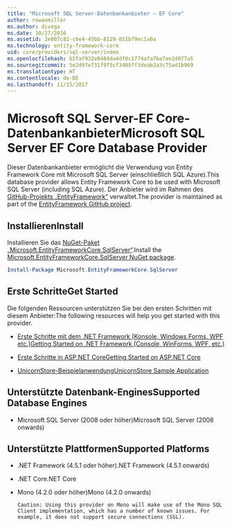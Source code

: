 ```yaml
---
title: "Microsoft SQL Server-Datenbankanbieter – EF Core"
author: rowanmiller
ms.author: divega
ms.date: 10/27/2016
ms.assetid: 2e007c82-c6e4-45bb-8129-851b79ec1a0a
ms.technology: entity-framework-core
uid: core/providers/sql-server/index
ms.openlocfilehash: b2faf932e0484da4df0c1774afa7ba7ae2d077a5
ms.sourcegitcommit: 5e2d97e731f975cf3405ff3deab2a3c75ad1b969
ms.translationtype: HT
ms.contentlocale: de-DE
ms.lasthandoff: 11/15/2017
---
```

# <a name="microsoft-sql-server-ef-core-database-provider"></a><span data-ttu-id="2ab08-102">Microsoft SQL Server-EF Core-Datenbankanbieter</span><span class="sxs-lookup"><span data-stu-id="2ab08-102">Microsoft SQL Server EF Core Database Provider</span></span>

<span data-ttu-id="2ab08-103">Dieser Datenbankanbieter ermöglicht die Verwendung von Entity Framework Core mit Microsoft SQL Server (einschließlich SQL Azure).</span><span class="sxs-lookup"><span data-stu-id="2ab08-103">This database provider allows Entity Framework Core to be used with Microsoft SQL Server (including SQL Azure).</span></span> <span data-ttu-id="2ab08-104">Der Anbieter wird im Rahmen des [GitHub-Projekts „EntityFramework“](https://github.com/aspnet/EntityFramework) verwaltet.</span><span class="sxs-lookup"><span data-stu-id="2ab08-104">The provider is maintained as part of the [EntityFramework GitHub project](https://github.com/aspnet/EntityFramework).</span></span>

## <a name="install"></a><span data-ttu-id="2ab08-105">Installieren</span><span class="sxs-lookup"><span data-stu-id="2ab08-105">Install</span></span>

<span data-ttu-id="2ab08-106">Installieren Sie das [NuGet-Paket „Microsoft.EntityFrameworkCore.SqlServer“](https://www.nuget.org/packages/Microsoft.EntityFrameworkCore.SqlServer/).</span><span class="sxs-lookup"><span data-stu-id="2ab08-106">Install the [Microsoft.EntityFrameworkCore.SqlServer NuGet package](https://www.nuget.org/packages/Microsoft.EntityFrameworkCore.SqlServer/).</span></span>

``` powershell
Install-Package Microsoft.EntityFrameworkCore.SqlServer
```

## <a name="get-started"></a><span data-ttu-id="2ab08-107">Erste Schritte</span><span class="sxs-lookup"><span data-stu-id="2ab08-107">Get Started</span></span>

<span data-ttu-id="2ab08-108">Die folgenden Ressourcen unterstützen Sie bei den ersten Schritten mit diesem Anbieter:</span><span class="sxs-lookup"><span data-stu-id="2ab08-108">The following resources will help you get started with this provider.</span></span>
* [<span data-ttu-id="2ab08-109">Erste Schritte mit dem .NET Framework (Konsole, Windows Forms, WPF etc.)</span><span class="sxs-lookup"><span data-stu-id="2ab08-109">Getting Started on .NET Framework (Console, WinForms, WPF, etc.)</span></span>](../../get-started/full-dotnet/index.md)

* [<span data-ttu-id="2ab08-110">Erste Schritte in ASP.NET Core</span><span class="sxs-lookup"><span data-stu-id="2ab08-110">Getting Started on ASP.NET Core</span></span>](../../get-started/aspnetcore/index.md)

* [<span data-ttu-id="2ab08-111">UnicornStore-Beispielanwendung</span><span class="sxs-lookup"><span data-stu-id="2ab08-111">UnicornStore Sample Application</span></span>](https://github.com/rowanmiller/UnicornStore/tree/master/UnicornStore)

## <a name="supported-database-engines"></a><span data-ttu-id="2ab08-112">Unterstützte Datenbank-Engines</span><span class="sxs-lookup"><span data-stu-id="2ab08-112">Supported Database Engines</span></span>

* <span data-ttu-id="2ab08-113">Microsoft SQL Server (2008 oder höher)</span><span class="sxs-lookup"><span data-stu-id="2ab08-113">Microsoft SQL Server (2008 onwards)</span></span>

## <a name="supported-platforms"></a><span data-ttu-id="2ab08-114">Unterstützte Plattformen</span><span class="sxs-lookup"><span data-stu-id="2ab08-114">Supported Platforms</span></span>

* <span data-ttu-id="2ab08-115">.NET Framework (4.5.1 oder höher)</span><span class="sxs-lookup"><span data-stu-id="2ab08-115">.NET Framework (4.5.1 onwards)</span></span>

* <span data-ttu-id="2ab08-116">.NET Core</span><span class="sxs-lookup"><span data-stu-id="2ab08-116">.NET Core</span></span>

* <span data-ttu-id="2ab08-117">Mono (4.2.0 oder höher)</span><span class="sxs-lookup"><span data-stu-id="2ab08-117">Mono (4.2.0 onwards)</span></span>

      Caution: Using this provider on Mono will make use of the Mono SQL Client implementation, which has a number of known issues. For example, it does not support secure connections (SSL).
